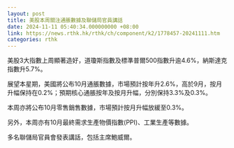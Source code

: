 ```yaml
---
layout: post
title: 美股本周關注通脹數據及聯儲局官員講話
date: 2024-11-11 05:40:34.000000000 +08:00
link: https://news.rthk.hk/rthk/ch/component/k2/1778457-20241111.htm
categories: rthk
---
```


美股3大指數上周顯著造好，道瓊斯指數及標準普爾500指數升逾4.6%，納斯達克指數升5.7%。

展望本星期，美國將公布10月通脹數據，市場預計按年升2.6%，高於9月，按月升幅保持在0.2%；預期核心通脹按年及按月升幅，分別保持3.3%及0.3%。

本周亦將公布10月零售銷售數據，市場預計按月升幅放緩至0.3%。

另外，本周亦有10月最終需求生產物價指數(PPI)、工業生產等數據。
 
多名聯儲局官員會發表講話，包括主席鮑威爾。
